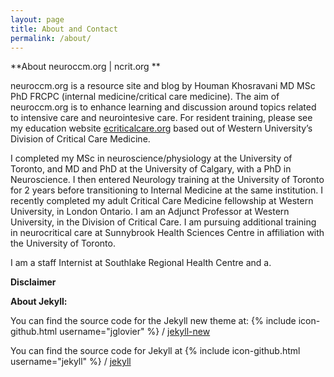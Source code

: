 ```yaml
---
layout: page
title: About and Contact
permalink: /about/
---
```


**About neuroccm.org | ncrit.org **

neuroccm.org is a resource site and blog by Houman Khosravani MD MSc PhD FRCPC (internal medicine/critical care medicine). The aim of neuroccm.org is to enhance learning and discussion around topics related to intensive care and neurointesive care. For resident training, please see my education website [ecriticalcare.org][ecriticalcare] based out of Western University’s Division of Critical Care Medicine.



I completed my MSc in neuroscience/physiology at the University of Toronto, and MD and PhD at the University of Calgary, with a PhD in Neuroscience. I then entered Neurology training at the University of Toronto for 2 years before transitioning to Internal Medicine at the same institution. I recently completed my adult Critical Care Medicine fellowship at Western University, in London Ontario. I am an Adjunct Professor at Western University, in the Division of Critical Care. I am pursuing additional training in neurocritical care at Sunnybrook Health Sciences Centre in affiliation with the University of Toronto.

I am a staff Internist at Southlake Regional Health Centre and a.






<b>Disclaimer</b>


<b>About Jekyll:</b>

You can find the source code for the Jekyll new theme at:
{% include icon-github.html username="jglovier" %} /
[jekyll-new](https://github.com/jglovier/jekyll-new)

You can find the source code for Jekyll at
{% include icon-github.html username="jekyll" %} /
[jekyll](https://github.com/jekyll/jekyll)


[westernsono]: http://westernsono.ca
[ecriticalcare]: http://www.ecriticalcare.org
[UWO]: http://www.uwo.ca


